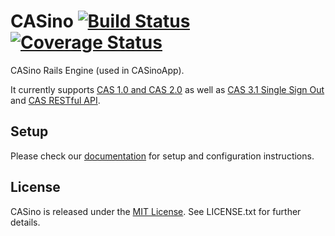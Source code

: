 # CASino [![Build Status](https://secure.travis-ci.org/rbCAS/CASino.png?branch=master)](https://travis-ci.org/rbCAS/CASino) [![Coverage Status](https://coveralls.io/repos/rbCAS/CASino/badge.png?branch=master)](https://coveralls.io/r/rbCAS/CASino?branch=master)

CASino Rails Engine (used in CASinoApp).

It currently supports [CAS 1.0 and CAS 2.0](http://www.jasig.org/cas/protocol) as well as [CAS 3.1 Single Sign Out](https://wiki.jasig.org/display/CASUM/Single+Sign+Out) and [CAS RESTful API](https://wiki.jasig.org/display/CASUM/RESTful+API).

## Setup

Please check our [documentation](http://casino.rbcas.com/) for setup and configuration instructions.

## License

CASino is released under the [MIT License](http://www.opensource.org/licenses/MIT). See LICENSE.txt for further details.
